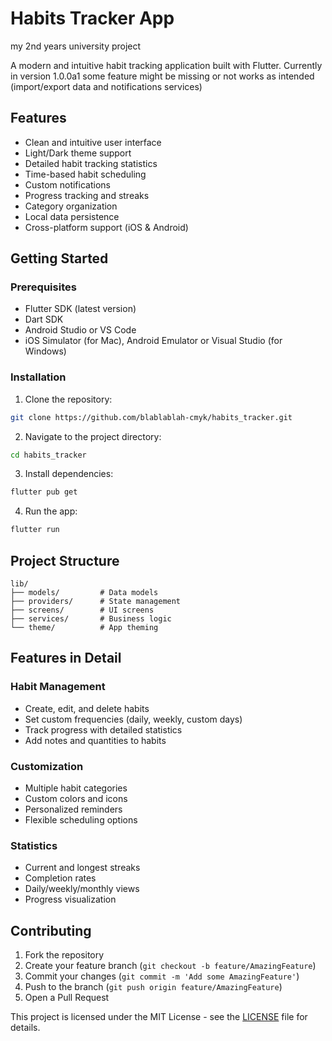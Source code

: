 # Habits Tracker App 
my 2nd years university project

A modern and intuitive habit tracking application built with Flutter. Currently in version 1.0.0a1 some feature might be missing or not works as intended (import/export data and notifications services)

## Features

-  Clean and intuitive user interface
-  Light/Dark theme support
-  Detailed habit tracking statistics
-  Time-based habit scheduling
-  Custom notifications
-  Progress tracking and streaks
-  Category organization
-  Local data persistence
-  Cross-platform support (iOS & Android)

## Getting Started

### Prerequisites

- Flutter SDK (latest version)
- Dart SDK
- Android Studio or VS Code
- iOS Simulator (for Mac), Android Emulator or Visual Studio (for Windows)

### Installation

1. Clone the repository:
```bash
git clone https://github.com/blablablah-cmyk/habits_tracker.git
```

2. Navigate to the project directory:
```bash
cd habits_tracker
```

3. Install dependencies:
```bash
flutter pub get
```

4. Run the app:
```bash
flutter run
```

## Project Structure

```
lib/
├── models/         # Data models
├── providers/      # State management
├── screens/        # UI screens
├── services/       # Business logic
└── theme/          # App theming
```

## Features in Detail

### Habit Management
- Create, edit, and delete habits
- Set custom frequencies (daily, weekly, custom days)
- Track progress with detailed statistics
- Add notes and quantities to habits

### Customization
- Multiple habit categories
- Custom colors and icons
- Personalized reminders
- Flexible scheduling options

### Statistics
- Current and longest streaks
- Completion rates
- Daily/weekly/monthly views
- Progress visualization

## Contributing

1. Fork the repository
2. Create your feature branch (`git checkout -b feature/AmazingFeature`)
3. Commit your changes (`git commit -m 'Add some AmazingFeature'`)
4. Push to the branch (`git push origin feature/AmazingFeature`)
5. Open a Pull Request

This project is licensed under the MIT License - see the [LICENSE](LICENSE) file for details.
